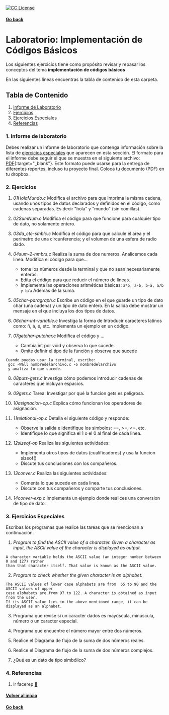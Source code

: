 <!-- badges -->
[license-badge]: https://img.shields.io/badge/Licencia-CC-orange
[license]: https://creativecommons.org/licenses/by-nc-sa/3.0/deed.es
[![CC License][license-badge]][license]


#### [Go back](../../)


# Laboratorio: Implementación de Códigos Básicos<a name="LabImpDeCod"></a>

Los siguientes ejercicios tiene como propósito revisar y repasar los 
conceptos del tema **implementación de códigos básicos**

En las siguientes líneas encuentras la tabla de contenido de esta carpeta.

## Tabla de Contenido
1. [Informe de Laboratorio](#InfLabPDF)
2. [Ejercicios](#ejercicios)
3. [Ejercicios Especiales](#ejerciciosespeciales)
4. [Referencias](#referencias)



### 1. Informe de laboratorio<a name="InfLabPDF"></a>

Debes realizar un informe de laboratorio que contenga información sobre la 
lista de [ejercicios especiales](#ejerciciosespeciales) que aparecen en 
esta sección. El formato para el informe 
debe seguir el que se muestra en el siguiente archivo:
[PDF](https://www.dropbox.com/s/jm3uee3u9od204b/gral-templete.pdf?dl=0){:target="_blank"}. Este formato 
puede usarse para la entrega de diferentes reportes, incluso tu proyecto final.
Coloca tu documento (PDF) en tu dropbox.


### 2. Ejercicios<a name="ejercicios"></a>

1. *01HolaMundo.c* Modifica el archivo para que imprima la misma cadena, 
usando unos tipos de datos declarados y definidos en el código, como 
cadenas separadas. Es decir "hola" y "mundo" (sin comillas).

2. *02SumNum.c* Modifica el código para que funcione para cualquier 
tipo de dato, no solamente entero. 

3. *03da_cte-smblc.c* Modifica el código para que calcule el area y el 
perímetro de una circunferencia; y el volumen de una esfera de radio dado.

4. *04sum-2-nmbrs.c* Realiza la suma de dos numeros. Analicemos cada linea.
	Modifica el código para que...
	- tome los números desde la terminal y 
	  que no sean necesariamente enteros.
	- Edita el código para que reducir el número de líneas.
	- Implementa las operaciones aritméticas básicas: 
	`a*b, a-b, b-a, a/b y b/a` 
	  Además de la suma.

5. *05char-paragraph.c* Escribe un código en el que guarde un tipo de 
dato char (una cadena) y un tipo de dato entero. En la salida debe 
mostrar un mensaje en el que incluya los dos tipos de datos.

6. *06char-int-variable.c* Investiga la forma de 
Introducir caracteres latinos como: ñ, á, é, etc.
Implementa un ejemplo en un código.

7. *07getchar-putchar.c* Modifica el código y ...
	- Cambia int por void y observa lo que sucede.
	- Omite definir el tipo de la función y observa que sucede
~~~
Cuando puedas usar la terminal, escribe: 
 gcc -Wall nombredelarchivo.c -o nombredelarchivo
 y analiza lo que sucede. 
~~~

8. *08puts-gets.c* Investiga cómo podemos introducir cadenas de caracteres 
que incluyan espacios.

9. *09gets.c* Tarea: 
Investigar por qué la funcion gets es peligrosa. 

10. *10asignacion-op.c* Explica cómo funcionan los operadores de asignación.

11. *11relational-op.c* Detalla el siguiente código y responde: 
	- Observe la salida e identifique los simbolos: ==, >=, <=, etc.
	- Identifique lo que significa el 1 o el 0 al final de cada linea. 

12. *12sizeof-op* Realiza las siguientes actividades:
	- Implementa otros tipos de datos (cualificadores) y
  	  usa la funcion sizeof()
	- Discute tus conclusiones con los compañeros.

13. *13conver.c* Realiza las siguientes actividades: 
	- Comenta lo que sucede en cada linea.
	- Discute con tus compañeros y comparte tus conclusiones.

14. *14conver-exp.c* Implementa un ejemplo donde realices una conversion de tipo 
de dato.


### 3. Ejercicios Especiales<a name="ejerciciosespeciales"></a>

Escribas los programas que realice las tareas que se mencionan a continuación.

1. _Program to find the ASCII value of a character._ 
	_Given a character as input, the ASCII value of the character is displayed as output._

~~~
A character variable holds the ASCII value (an integer number between 0 and 127) rather 
than that character itself. That value is known as the ASCII value.
~~~

2. _Program to check whether the given character is an alphabet._ 
~~~
The ASCII values of lower case alphabets are from  65 to 90 and the ASCII values of upper 
case alphabets are from 97 to 122. A character is obtained as input from the user. 
If its ASCII value lies in the above-mentioned range, it can be displayed as an alphabet.
~~~

3. Programa que revise si un caracter dados es mayúscula, minúscula, número o un 
caracter especial.

4. Programa que encuentre el número mayor entre dos números.

5. Realice el Diagrama de flujo de la suma de dos números reales.

6. Realice el Diagrama de flujo de la suma de dos números complejos.

7. ¿Qué es un dato de tipo simbólico?


### 4. Referencias<a name="referencias"></a>

1. Ir facerep [:link:](https://www.faceprep.in/c-programming-questions/)



#### [Volver al inicio](#LabImpDeCod)
#### [Go back](../../)


